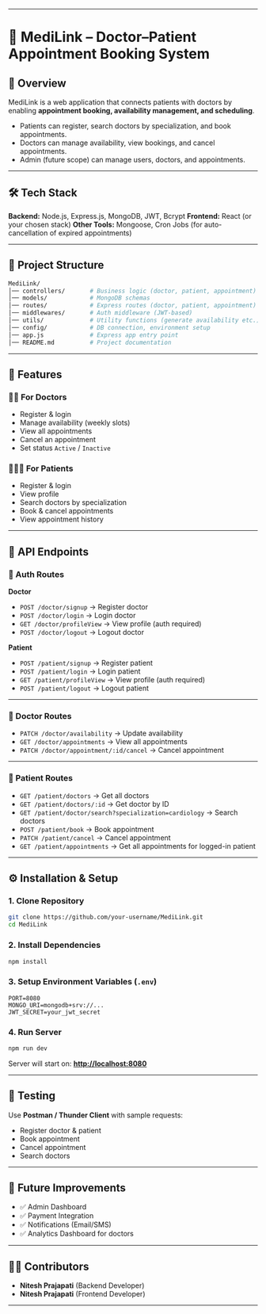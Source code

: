 

---

# 📖 MediLink – Doctor–Patient Appointment Booking System

## 🚀 Overview

MediLink is a web application that connects patients with doctors by enabling **appointment booking, availability management, and scheduling**.

* Patients can register, search doctors by specialization, and book appointments.
* Doctors can manage availability, view bookings, and cancel appointments.
* Admin (future scope) can manage users, doctors, and appointments.

---

## 🛠️ Tech Stack

**Backend:** Node.js, Express.js, MongoDB, JWT, Bcrypt
**Frontend:** React (or your chosen stack)
**Other Tools:** Mongoose, Cron Jobs (for auto-cancellation of expired appointments)

---

## 📂 Project Structure

```bash
MediLink/
│── controllers/       # Business logic (doctor, patient, appointment)
│── models/            # MongoDB schemas
│── routes/            # Express routes (doctor, patient, appointment)
│── middlewares/       # Auth middleware (JWT-based)
│── utils/             # Utility functions (generate availability etc.)
│── config/            # DB connection, environment setup
│── app.js             # Express app entry point
│── README.md          # Project documentation
```

---

## 🔑 Features

### 👩‍⚕️ For Doctors

* Register & login
* Manage availability (weekly slots)
* View all appointments
* Cancel an appointment
* Set status `Active` / `Inactive`

### 🧑‍🤝‍🧑 For Patients

* Register & login
* View profile
* Search doctors by specialization
* Book & cancel appointments
* View appointment history

---

## 📌 API Endpoints

### 🔹 Auth Routes

**Doctor**

* `POST /doctor/signup` → Register doctor
* `POST /doctor/login` → Login doctor
* `GET /doctor/profileView` → View profile (auth required)
* `POST /doctor/logout` → Logout doctor

**Patient**

* `POST /patient/signup` → Register patient
* `POST /patient/login` → Login patient
* `GET /patient/profileView` → View profile (auth required)
* `POST /patient/logout` → Logout patient

---

### 🔹 Doctor Routes

* `PATCH /doctor/availability` → Update availability
* `GET /doctor/appointments` → View all appointments
* `PATCH /doctor/appointment/:id/cancel` → Cancel appointment

---

### 🔹 Patient Routes

* `GET /patient/doctors` → Get all doctors
* `GET /patient/doctors/:id` → Get doctor by ID
* `GET /patient/doctor/search?specialization=cardiology` → Search doctors
* `POST /patient/book` → Book appointment
* `PATCH /patient/cancel` → Cancel appointment
* `GET /patient/appointments` → Get all appointments for logged-in patient

---

## ⚙️ Installation & Setup

### 1. Clone Repository

```bash
git clone https://github.com/your-username/MediLink.git
cd MediLink
```

### 2. Install Dependencies

```bash
npm install
```

### 3. Setup Environment Variables (`.env`)

```env
PORT=8080
MONGO_URI=mongodb+srv://...
JWT_SECRET=your_jwt_secret
```

### 4. Run Server

```bash
npm run dev
```

Server will start on: **[http://localhost:8080](http://localhost:8080)**

---

## 🧪 Testing

Use **Postman / Thunder Client** with sample requests:

* Register doctor & patient
* Book appointment
* Cancel appointment
* Search doctors

---

## 🚧 Future Improvements

* ✅ Admin Dashboard
* ✅ Payment Integration
* ✅ Notifications (Email/SMS)
* ✅ Analytics Dashboard for doctors

---

## 👨‍💻 Contributors

* **Nitesh Prajapati** (Backend Developer)
* **Nitesh Prajapati** (Frontend Developer)

---

